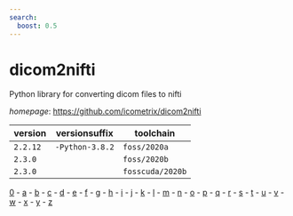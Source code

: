 ```yaml
---
search:
  boost: 0.5
---
```

# dicom2nifti

Python library for converting dicom files to nifti

*homepage*: <https://github.com/icometrix/dicom2nifti>

version | versionsuffix | toolchain
--------|---------------|----------
``2.2.12`` | ``-Python-3.8.2`` | ``foss/2020a``
``2.3.0`` |  | ``foss/2020b``
``2.3.0`` |  | ``fosscuda/2020b``

[0](../0/index.md) - [a](../a/index.md) - [b](../b/index.md) - [c](../c/index.md) - [d](../d/index.md) - [e](../e/index.md) - [f](../f/index.md) - [g](../g/index.md) - [h](../h/index.md) - [i](../i/index.md) - [j](../j/index.md) - [k](../k/index.md) - [l](../l/index.md) - [m](../m/index.md) - [n](../n/index.md) - [o](../o/index.md) - [p](../p/index.md) - [q](../q/index.md) - [r](../r/index.md) - [s](../s/index.md) - [t](../t/index.md) - [u](../u/index.md) - [v](../v/index.md) - [w](../w/index.md) - [x](../x/index.md) - [y](../y/index.md) - [z](../z/index.md)

